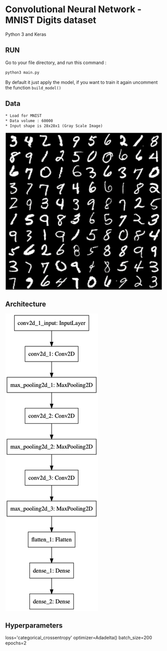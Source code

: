 # Convolutional Neural Network - MNIST Digits dataset
Python 3 and Keras

## RUN
Go to your file directory, and run this command :
```bash
python3 main.py
```
By default it just apply the model, if you want to train it again
uncomment the function ```build_model()```

## Data
    * Load for MNIST
    * Data volume : 60000
    * Input shape is 28x28x1 (Gray Scale Image)
![alt text](model/data_sample.png "Sample")


## Architecture
![alt text](model/model.png "Model")

## Hyperparameters

loss='categorical_crossentropy'
optimizer=Adadelta()
batch_size=200
epochs=2
